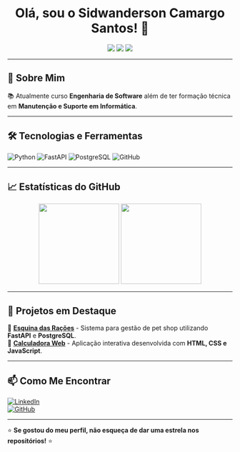 <h1 align="center">Olá, sou o Sidwanderson Camargo Santos! 👋</h1>

<p align="center">
  <img src="https://img.shields.io/badge/-Engenharia%20de%20Software-blue?style=for-the-badge" />
  <img src="https://img.shields.io/badge/-FastAPI-009688?style=for-the-badge&logo=fastapi&logoColor=white" />
  <img src="https://img.shields.io/badge/-PostgreSQL-336791?style=for-the-badge&logo=postgresql&logoColor=white" />
</p>

---

## 🚀 Sobre Mim
📚 Atualmente curso **Engenharia de Software**  além de ter formação técnica em **Manutenção e Suporte em Informática**.

---

## 🛠️ Tecnologias e Ferramentas

![Python](https://img.shields.io/badge/-Python-3776AB?style=for-the-badge&logo=python&logoColor=white)
![FastAPI](https://img.shields.io/badge/-FastAPI-009688?style=for-the-badge&logo=fastapi&logoColor=white)
![PostgreSQL](https://img.shields.io/badge/-PostgreSQL-336791?style=for-the-badge&logo=postgresql&logoColor=white)
![GitHub](https://img.shields.io/badge/-GitHub-181717?style=for-the-badge&logo=github&logoColor=white)

---

## 📈 Estatísticas do GitHub

<p align="center">
  <img height="180em" src="https://github-readme-stats.vercel.app/api?username=swdcamargo&show_icons=true&theme=dracula" />
  <img height="180em" src="https://github-readme-stats.vercel.app/api/top-langs/?username=swdcamargo&layout=compact&theme=dracula" />
</p>

---

## 📌 Projetos em Destaque

🔹 **[Esquina das Rações](#)** - Sistema para gestão de pet shop utilizando **FastAPI** e **PostgreSQL**.  
🔹 **[Calculadora Web](#)** - Aplicação interativa desenvolvida com **HTML, CSS e JavaScript**.  


---

## 📫 Como Me Encontrar

[![LinkedIn](https://img.shields.io/badge/-LinkedIn-blue?style=for-the-badge&logo=linkedin)](https://www.linkedin.com/in/sidwanderson-camargo-3a810a22b/)  
[![GitHub](https://img.shields.io/badge/-GitHub-black?style=for-the-badge&logo=github)](https://github.com/swdcamargo)  

---

⭐ **Se gostou do meu perfil, não esqueça de dar uma estrela nos repositórios!** ⭐
